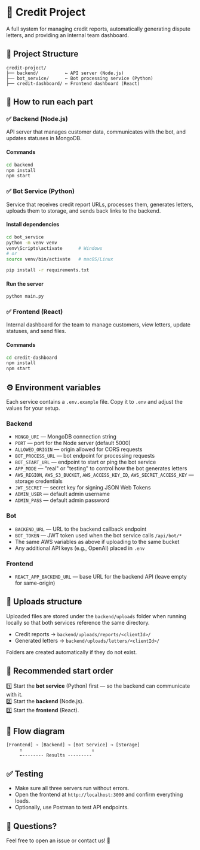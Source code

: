 # 💼 Credit Project

A full system for managing credit reports, automatically generating dispute letters, and providing an internal team dashboard.

## 📁 Project Structure

```
credit-project/
├── backend/          ← API server (Node.js)
├── bot_service/      ← Bot processing service (Python)
├── credit-dashboard/ ← Frontend dashboard (React)
```

## 🚀 How to run each part

### ✅ Backend (Node.js)

API server that manages customer data, communicates with the bot, and updates statuses in MongoDB.

#### Commands

```bash
cd backend
npm install
npm start
```

### ✅ Bot Service (Python)

Service that receives credit report URLs, processes them, generates letters, uploads them to storage, and sends back links to the backend.

#### Install dependencies

```bash
cd bot_service
python -m venv venv
venv\Scripts\activate      # Windows
# or
source venv/bin/activate   # macOS/Linux

pip install -r requirements.txt
```

#### Run the server

```bash
python main.py
```

### ✅ Frontend (React)

Internal dashboard for the team to manage customers, view letters, update statuses, and send files.

#### Commands

```bash
cd credit-dashboard
npm install
npm start
```

## ⚙️ Environment variables

Each service contains a `.env.example` file. Copy it to `.env` and adjust the
values for your setup.

### Backend

- `MONGO_URI` — MongoDB connection string
- `PORT` — port for the Node server (default 5000)
- `ALLOWED_ORIGIN` — origin allowed for CORS requests
- `BOT_PROCESS_URL` — bot endpoint for processing requests
- `BOT_START_URL` — endpoint to start or ping the bot service
- `APP_MODE` — "real" or "testing" to control how the bot generates letters
- `AWS_REGION`, `AWS_S3_BUCKET`, `AWS_ACCESS_KEY_ID`, `AWS_SECRET_ACCESS_KEY` — storage credentials
- `JWT_SECRET` — secret key for signing JSON Web Tokens
- `ADMIN_USER` — default admin username
- `ADMIN_PASS` — default admin password

### Bot

- `BACKEND_URL` — URL to the backend callback endpoint
 - `BOT_TOKEN` — JWT token used when the bot service calls `/api/bot/*`
- The same AWS variables as above if uploading to the same bucket
- Any additional API keys (e.g., OpenAI) placed in `.env`

### Frontend

- `REACT_APP_BACKEND_URL` — base URL for the backend API (leave empty for same-origin)

## 📂 Uploads structure

Uploaded files are stored under the `backend/uploads` folder when running
locally so that both services reference the same directory.

- Credit reports → `backend/uploads/reports/<clientId>/`
- Generated letters → `backend/uploads/letters/<clientId>/`

Folders are created automatically if they do not exist.

## 📄 Recommended start order

1️⃣ Start the **bot service** (Python) first — so the backend can communicate with it.  
2️⃣ Start the **backend** (Node.js).  
3️⃣ Start the **frontend** (React).

## 🔗 Flow diagram

```
[Frontend] → [Backend] → [Bot Service] → [Storage]
     ↑                          ↓
     ←-------- Results ---------
```

## ✅ Testing

- Make sure all three servers run without errors.
- Open the frontend at `http://localhost:3000` and confirm everything loads.
- Optionally, use Postman to test API endpoints.

## 💬 Questions?

Feel free to open an issue or contact us! 🚀
